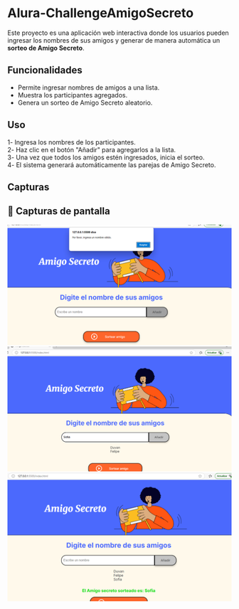 # Alura-ChallengeAmigoSecreto

Este proyecto es una aplicación web interactiva donde los usuarios pueden ingresar los nombres de sus amigos y generar de manera automática un **sorteo de Amigo Secreto**.  

## Funcionalidades  
- Permite ingresar nombres de amigos a una lista.  
- Muestra los participantes agregados.  
- Genera un sorteo de Amigo Secreto aleatorio.  
  


## Uso
1️- Ingresa los nombres de los participantes.  
2️- Haz clic en el botón "Añadir" para agregarlos a la lista.  
3️- Una vez que todos los amigos estén ingresados, inicia el sorteo.  
4️- El sistema generará automáticamente las parejas de Amigo Secreto.  

## Capturas

## 📸 Capturas de pantalla  

![Campo del nombre sin información](assets/advertenciaCampoVacio.png)  
![Agregando amigos](assets/listaAmigos.png)  
![Sortear amigo](assets/sorteoAmigo.png)  



